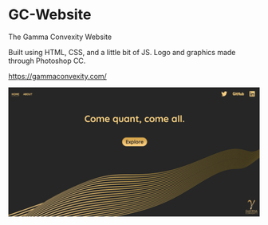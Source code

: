 # GC-Website
The Gamma Convexity Website

Built using HTML, CSS, and a little bit of JS. Logo and graphics made through Photoshop CC.

https://gammaconvexity.com/

![alt text](https://github.com/GammaConvexity/GC-Website/blob/main/sample.png?raw=true)

